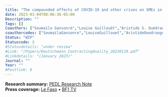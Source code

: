 ```yaml
---
title: "The compounded effects of COVID-19 and other crises on SMEs in Burkina Faso"
date: 2023-01-04T08:06:36-05:00
Description: ""
Tags: []
Coauthors: ["Soumaïla Gansonré","Louise Guillouët","Aristide S. Ouédraogo"]
coauthorcodes: ["SoumailaGansonre","LouiseGuillouet","AristideOuedraogo"]
Status: "WIP"
Statuscode: 3
#Statusdetails: "under review"
#Link: "/Papers/Deutschmann_ContractingQuality_20230119.pdf"
#Linkdetails: "(January 2023)"
Journal: ""
Year: ""
#Postlink: 0
---
```

**Research summary:** [PEDL Research Note](https://pedl.cepr.org/publications/compounded-effects-covid-19-and-other-crises-smes-burkina-faso) \
**Press coverage:** [Le Faso](https://lefaso.net/spip.php?article119604) &#8226; [BF1 TV](https://www.youtube.com/live/cRu4RhvMm5E?feature=share)


